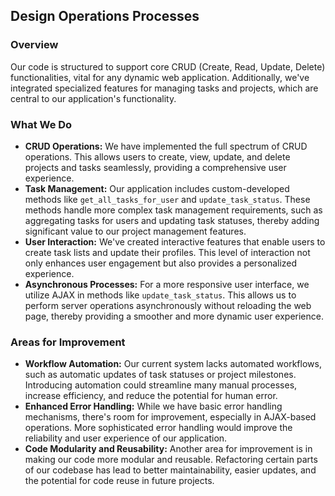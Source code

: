 ## Design Operations Processes

### Overview
Our code is structured to support core CRUD (Create, Read, Update, Delete) functionalities, vital for any dynamic web application. Additionally, we've integrated specialized features for managing tasks and projects, which are central to our application's functionality.

### What We Do
- **CRUD Operations:** We have implemented the full spectrum of CRUD operations. This allows users to create, view, update, and delete projects and tasks seamlessly, providing a comprehensive user experience.
- **Task Management:** Our application includes custom-developed methods like `get_all_tasks_for_user` and `update_task_status`. These methods handle more complex task management requirements, such as aggregating tasks for users and updating task statuses, thereby adding significant value to our project management features.
- **User Interaction:** We've created interactive features that enable users to create task lists and update their profiles. This level of interaction not only enhances user engagement but also provides a personalized experience.
- **Asynchronous Processes:** For a more responsive user interface, we utilize AJAX in methods like `update_task_status`. This allows us to perform server operations asynchronously without reloading the web page, thereby providing a smoother and more dynamic user experience.

### Areas for Improvement
- **Workflow Automation:** Our current system lacks automated workflows, such as automatic updates of task statuses or project milestones. Introducing automation could streamline many manual processes, increase efficiency, and reduce the potential for human error.
- **Enhanced Error Handling:** While we have basic error handling mechanisms, there's room for improvement, especially in AJAX-based operations. More sophisticated error handling would improve the reliability and user experience of our application.
- **Code Modularity and Reusability:** Another area for improvement is in making our code more modular and reusable. Refactoring certain parts of our codebase has lead to better maintainability, easier updates, and the potential for code reuse in future projects.
